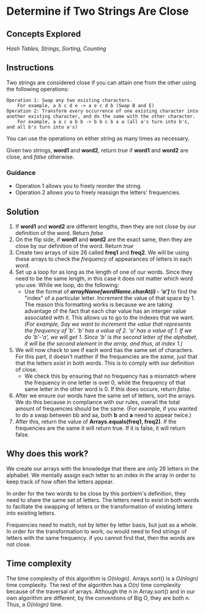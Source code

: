 # Determine if Two Strings Are Close
## Concepts Explored
_Hash Tables, Strings, Sorting, Counting_

## Instructions
Two strings are considered close if you can attain one from the other using the following operations:

    Operation 1: Swap any two existing characters.
        For example, a b c d e -> a e c d b (Swap B and E)
    Operation 2: Transform every occurrence of one existing character into another existing character, and do the same with the other character.
        For example, a a c a b b -> b b c b a a (all a's turn into b's, and all b's turn into a's)

You can use the operations on either string as many times as necessary.

Given two strings, **word1** and **word2**, return _true_ if **word1** and **word2** are close, and _false_ otherwise.

### Guidance
- Operation 1 allows you to freely reorder the string
- Operation 2 allows you to freely reassign the letters' frequencies.

## Solution
1. If **word1** and **word2** are different lengths, then they are not close by our definition of the word. Return _false_
2. On the flip side, if **word1** and **word2** are the exact same, then they are close by our definition of the word. Return _true_
3. Create two arrays of size 26 called **freq1** and **freq2**. We will be using these arrays to check the _frequency_ of appearances of letters in each word.
4. Set up a loop for as long as the length of one of our words. Since they need to be the same length, in this case it does not matter which word you use. While we loop, do the following:
   * Use the format of _**arrayName[wordName.charAt(i) - 'a']**_ to find the "index" of a particular letter. Increment the value of that space by 1. The reason this formatting works is because we are taking advantage of the fact that each char value has an interger value associated with it. This allows us to go to the indexes that we want. _(For example, Say we want to increment the value that represents the frequency of 'b'. 'b' has a value of 2. 'a' has a value of 1. If we do 'b'-'a', we will get 1. Since 'b' is the second letter of the alphabet, it will be the second element in the array, and thus, at index 1.)_
5. We will now check to see if each word has the same set of characters. For this part, it doesn't matther if the frequencies are the _same,_ just that that the letters _exist_ in both words. This is to comply with our definition of close.
   * We check this by ensuring that no frequency has a mismatch where the frequency in one letter is over 0, while the frequency of that same letter in the other word is 0. If this does occure, return _false._
6. After we ensure our words have the same set of letters, sort the arrays. We do this because in compliance with our rules, overall the total amount of frequencies should be the same. (For example, if you wanted to do a swap between bb and aa, both **b** and **a** need to appear twice.)
7. After this, return the value of **Arrays.equals(freq1, freq2)**. If the frequencies are the same it will return true. If it is false, it will return false.

## Why does this work?
We create our arrays with the knowledge that there are only 26 letters in the alphabet. We mentally assign each letter to an index in the array in order to keep track of how often the letters appear.

In order for the two words to be close by this porblem's definition, they need to share the same set of letters. The letters need to exist in both words to faciltate the swapping of letters or the transformation of existing letters into existing letters.

Frequencies need to match, not by letter by letter basis, but just as a whole. In order for the transformation to work, ou would need to find strings of letters with the same frequency. if you cannot find that, then the words are not close.

## Time complexity
The time complexity of this algorithm is _O(nlogn)_. Arrays.sort() is a _O(nlogn)_ time complexity. The rest of the algorithm has a _O(n)_ time complexity because of the traversal of arrays. Although the n in Array.sort() and in our own algorithm are different, by the conventions of Big O, they are both n. Thus, a _O(nlogn)_ time.
